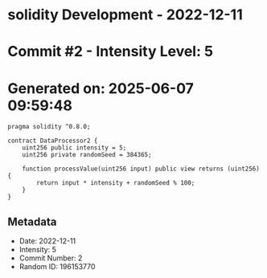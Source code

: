 ﻿# solidity Development - 2022-12-11
# Commit #2 - Intensity Level: 5
# Generated on: 2025-06-07 09:59:48
```solidity
pragma solidity ^0.8.0;

contract DataProcessor2 {
    uint256 public intensity = 5;
    uint256 private randomSeed = 384365;

    function processValue(uint256 input) public view returns (uint256) {
        return input * intensity + randomSeed % 100;
    }
}
```
## Metadata
- Date: 2022-12-11
- Intensity: 5
- Commit Number: 2
- Random ID: 196153770
